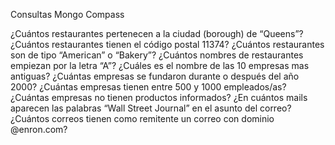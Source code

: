 Consultas Mongo Compass


¿Cuántos restaurantes pertenecen a la ciudad (borough) de “Queens”?
¿Cuántos restaurantes tienen el código postal 11374?
¿Cuántos restaurantes son de tipo “American” o “Bakery”?
¿Cuántos nombres de restaurantes empiezan por la letra “A”? 
¿Cuáles es el nombre de las 10 empresas mas antiguas?
¿Cuántas empresas se fundaron durante o después del año 2000?
¿Cuántas empresas tienen entre 500 y 1000 empleados/as?
¿Cuántas empresas no tienen productos informados?
¿En cuántos mails aparecen las palabras “Wall Street Journal” en el asunto del correo?
¿Cuántos correos tienen como remitente un correo con dominio @enron.com?
